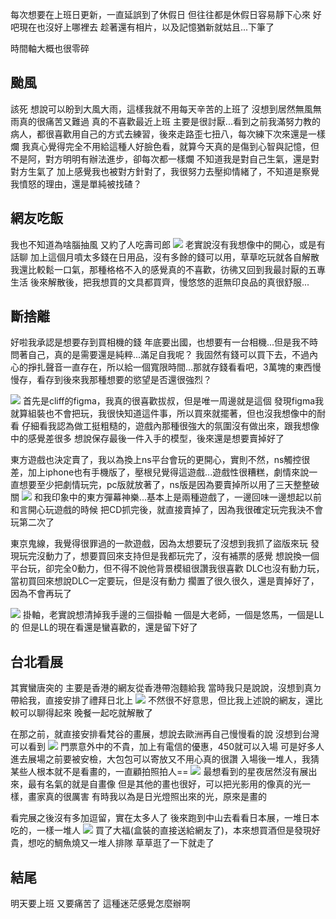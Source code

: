 每次想要在上班日更新，一直延誤到了休假日
但往往都是休假日容易靜下心來
好吧現在也沒好上哪裡去
趁著還有相片，以及記憶猶新就姑且...下筆了

時間軸大概也很零碎


颱風
-
該死
想說可以盼到大風大雨，這樣我就不用每天辛苦的上班了
沒想到居然無風無雨真的很痛苦又難過
真的不喜歡最近上班
主要是很討厭...看到之前我滿努力教的病人，都很喜歡用自己的方式去練習，後來走路歪七扭八，每次練下次來還是一樣爛
我真心覺得完全不用給這種人好臉色看，就算今天真的是傷到心智與記憶，但不是阿，對方明明有辦法進步，卻每次都一樣爛
不知道我是對自己生氣，還是對對方生氣了
加上感覺我也被對方針對了，我很努力去壓抑情緒了，不知道是察覺我憤怒的理由，還是單純被找碴？

網友吃飯
-
我也不知道為啥腦抽風
又約了人吃壽司郎
![](https://github.com/photohost/picx-images-hosting/raw/master/20241007/image.7w6sv8eua7.jpg)
老實說沒有我想像中的開心，或是有話聊
加上這個月噴太多錢在日用品，沒有多餘的錢可以用，草草吃玩就各自解散
我還比較鬆一口氣，那種格格不入的感覺真的不喜歡，彷彿又回到我最討厭的五專生活
後來解散後，把我想買的文具都買齊，慢悠悠的逛無印良品的真很舒服...

斷捨離
-
好啦我承認是想要存到買相機的錢
年底要出國，也想要有一台相機...但是我不時問著自己，真的是需要還是純粹...滿足自我呢？
我固然有錢可以買下去，不過內心的掙扎聲音一直存在，所以給一個寬限時間...那就存錢看看吧，3萬塊的東西慢慢存，看存到後來我那種想要的慾望是否還很強烈？

![](https://github.com/photohost/picx-images-hosting/raw/master/20241007/image.13lr8rv8f4.jpg)
首先是cliff的figma，我真的很喜歡拔叔，但是唯一周邊就是這個
發現figma我就算組裝也不會把玩，我很快知道這件事，所以買來就擺著，但也沒我想像中的耐看
仔細看我認為做工挺粗糙的，遊戲內那種很強大的氛圍沒有做出來，跟我想像中的感覺差很多
想說保存最後一件入手的模型，後來還是想要賣掉好了

東方遊戲也決定賣了，我以為換上ns平台會玩的更開心，實則不然，ns觸控很差，加上iphone也有手機版了，壓根兒覺得這遊戲...遊戲性很糟糕，劇情來說一直想要至少把劇情玩完，pc版就放著了，ns版是因為要賣掉所以用了三天整整破關
![](https://github.com/photohost/picx-images-hosting/raw/master/20241007/image.6wqpi2orbn.jpg)
和我印象中的東方彈幕神樂...基本上是兩種遊戲了，一邊回味一邊想起以前和言開心玩遊戲的時候
把CD抓完後，就直接賣掉了，因為我很確定玩完我決不會玩第二次了

東京鬼線，我覺得很罪過的一款遊戲，因為太想要玩了沒想到我抓了盜版來玩
發現玩完沒動力了，想要買回來支持但是我都玩完了，沒有補票的感覺
想說換一個平台玩，卻完全0動力，但不得不說他背景模組很讚我很喜歡
DLC也沒有動力玩，當初買回來想說DLC一定要玩，但是沒有動力
擱置了很久很久，還是賣掉好了，因為不會再玩了

![](https://github.com/photohost/picx-images-hosting/raw/master/20241007/image.26lgjo65w7.jpg)
掛軸，老實說想清掉我手邊的三個掛軸
一個是大老師，一個是悠馬，一個是LL的
但是LL的現在看還是蠻喜歡的，還是留下好了

台北看展
-
其實蠻唐突的
主要是香港的網友從香港帶泡麵給我
當時我只是說說，沒想到真ㄉ帶給我，直接安排了禮拜日北上
![](https://github.com/photohost/picx-images-hosting/raw/master/20241007/image.2a52hej1hz.jpg)
不然很不好意思，但比我上述說的網友，還比較可以聊得起來
晚餐一起吃就解散了

在那之前，就直接安排看梵谷的畫展，想說去歐洲再自己慢慢看的說
沒想到台灣可以看到
![](https://github.com/photohost/picx-images-hosting/raw/master/20241007/image.969q1l46i6.jpg)
門票意外中的不貴，加上有電信的優惠，450就可以入場
可是好多人
進去展場之前要被安檢，大包包可以寄放又不用心真的很讚
入場後一堆人，我猜某些人根本就不是看畫的，一直顧拍照拍人==
![](https://github.com/photohost/picx-images-hosting/raw/master/20241007/image.49197qs510.jpg)
最想看到的星夜居然沒有展出來，最有名氣的就是自畫像
但是其他的畫也很好，可以把光影用的像真的光一樣，畫家真的很厲害
有時我以為是日光燈照出來的光，原來是畫的

看完展之後沒有多加逗留，實在太多人了
後來跑到中山去看看日本展，一堆日本吃的，一樣一堆人
![](https://github.com/photohost/picx-images-hosting/raw/master/20241007/image.6f0ntimagp.jpg)
買了大福(盒裝的直接送給網友了)，本來想買酒但是發現好貴，想吃的鯛魚燒又一堆人排隊
草草逛了一下就走了


結尾
-
明天要上班
又要痛苦了
這種迷茫感覺怎麼辦啊
<!-- ##{"timestamp":1728144059}## -->
